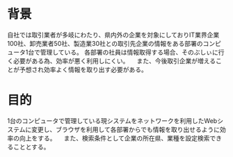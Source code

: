 # 背景
自社では取引業者が多岐にわたり、県内外の企業を対象にしておりIT業界企業100社、卸売業者50社、製造業30社との取引先企業の情報をある部署のコンピュータ1台で管理している。
各部署の社員は情報取得する場合、そのぶしぃに行く必要がある為、効率が悪く利用しにくい。
　また、今後取引企業が増えることが予想され効率よく情報を取り出す必要がある。
# 目的
1台のコンピュータで管理している現システムをネットワークを利用したWebシステムに変更し、ブラウザを利用して各部署からでも情報を取り出せるように効率の向上をする。
　また、検索条件として企業の所在県、業種を設定検索できることとする。